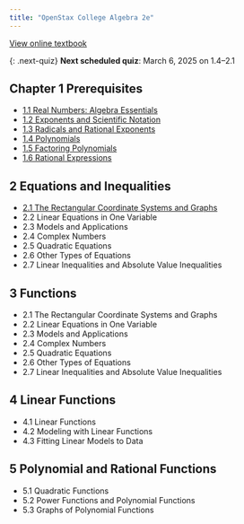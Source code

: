 ```yaml
---
title: "OpenStax College Algebra 2e"
---
```


[View online textbook](https://openstax.org/books/college-algebra-2e/pages/1-introduction-to-prerequisites)

{: .next-quiz}
**Next scheduled quiz**: March 6, 2025 on 1.4–2.1

## Chapter 1 Prerequisites

- [1.1 Real Numbers: Algebra Essentials](./1-prerequisites/1-1-real-numbers-algebra-essentials.md)
- [1.2 Exponents and Scientific Notation](./1-prerequisites/1-2-exponents-and-scientific-notation.md)
- [1.3 Radicals and Rational Exponents](./1-prerequisites/1-3-radicals-and-rational-exponents.md)
- [1.4 Polynomials](./1-prerequisites/1-4-polynomials.md)
- [1.5 Factoring Polynomials](./1-prerequisites/1-5-factoring-polynomials.md)
- [1.6 Rational Expressions](./1-prerequisites/1-6-rational-expressions.md)

## 2 Equations and Inequalities

- [2.1 The Rectangular Coordinate Systems and Graphs](./2-introduction-to-equations-and-inequalities/2-1-the-rectangular-coordinate-systems-and-graphs.md)
- 2.2 Linear Equations in One Variable
- 2.3 Models and Applications
- 2.4 Complex Numbers
- 2.5 Quadratic Equations
- 2.6 Other Types of Equations
- 2.7 Linear Inequalities and Absolute Value Inequalities

## 3 Functions

- 2.1 The Rectangular Coordinate Systems and Graphs
- 2.2 Linear Equations in One Variable
- 2.3 Models and Applications
- 2.4 Complex Numbers
- 2.5 Quadratic Equations
- 2.6 Other Types of Equations
- 2.7 Linear Inequalities and Absolute Value Inequalities

## 4 Linear Functions

- 4.1 Linear Functions
- 4.2 Modeling with Linear Functions
- 4.3 Fitting Linear Models to Data

## 5 Polynomial and Rational Functions

- 5.1 Quadratic Functions
- 5.2 Power Functions and Polynomial Functions
- 5.3 Graphs of Polynomial Functions
